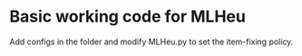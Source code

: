 # Basic working code for MLHeu
Add configs in the folder and modify MLHeu.py to set the item-fixing policy.

